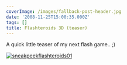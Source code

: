 ```yaml
---
coverImage: /images/fallback-post-header.jpg
date: '2008-11-25T15:00:35.000Z'
tags: []
title: Flashteroids 3D (teaser)
---
```


A quick little teaser of my next flash game.. ;)

<!-- more -->

[![](/wp-content/uploads/2008/11/sneakpeekflashteroids01.png "sneakpeekflashteroids01")](/wp-content/uploads/2008/11/sneakpeekflashteroids01.png)
